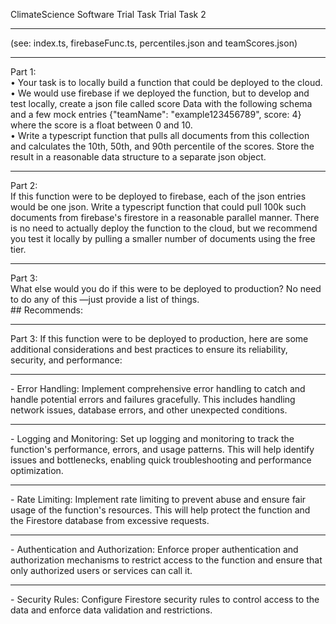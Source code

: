 ClimateScience Software Trial Task 
Trial Task 2
<hr/>
(see: index.ts, firebaseFunc.ts, percentiles.json and teamScores.json)
<hr/>
Part 1:
<br/>
• Your task is to locally build a function that could be deployed to the cloud. 
<br/>
• We would use firebase if we deployed the function, but to develop and test locally, create a json file called score Data with the following schema and a few mock entries {"teamName": "example123456789", score: 4} where the score is a float between 0 and 10. 
<br/>
• Write a typescript function that pulls all documents from this collection and calculates the 10th, 50th, and 90th percentile of the scores. Store the result in a reasonable data structure to a separate json object. 
<hr/>
Part 2: 
<br/>
If this function were to be deployed to firebase, each of the json entries would be one json. 
Write a typescript function that could pull 100k such documents from firebase's firestore in a reasonable parallel manner. 
There is no need to actually deploy the function to the cloud, but we recommend you test it locally by pulling a smaller number of documents using the free tier. 
<hr/>
Part 3: 
<br/>
What else would you do if this were to be deployed to production? No need to do any of this —just provide a list of things.
<br/>
## Recommends:
<hr/>
Part 3:
If this function were to be deployed to production, here are some additional considerations and best practices to ensure its reliability, security, and performance:
<hr/>
- Error Handling: Implement comprehensive error handling to catch and handle potential errors and failures gracefully. This includes handling network issues, database errors, and other unexpected conditions.
<hr/>
- Logging and Monitoring: Set up logging and monitoring to track the function's performance, errors, and usage patterns. This will help identify issues and bottlenecks, enabling quick troubleshooting and performance optimization.
<hr/>
- Rate Limiting: Implement rate limiting to prevent abuse and ensure fair usage of the function's resources. This will help protect the function and the Firestore database from excessive requests.
<hr/>
- Authentication and Authorization: Enforce proper authentication and authorization mechanisms to restrict access to the function and ensure that only authorized users or services can call it.
<hr/>
- Security Rules: Configure Firestore security rules to control access to the data and enforce data validation and restrictions.
